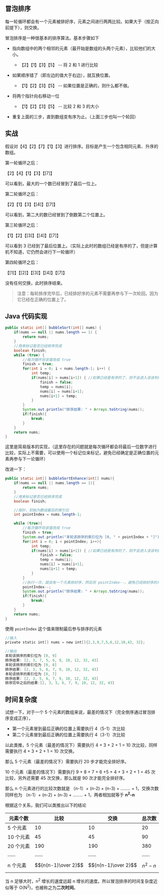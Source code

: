 ## 冒泡排序

每一轮循环都会有一个元素被排好序，元素之间进行两两比较。如果大于（按正向前提下），则交换。

冒泡排序是一种很基本的排序算法。基本步骤如下

- 指向数组中的两个相邻的元素（最开始是数组的头两个元素），比较他们的大小。
  - 【2】【1】【3】【5】  -- 将 2 和 1 进行比较

- 如果顺序错了（即左边的值大于右边），就互换位置。
  - 【1】【2】【3】【5】 -- 如果位置是正确的，则什么都不做。
- 将两个指针向右移动一位
  - 【1】【2】【3】【5】 -- 比较 2 和 3 的大小
- 重复上面的三步，直到数组变有序为止。（上面三步也叫一个轮回）



## 实战

假设对【4】【2】【7】【1】【3】进行排序。目标是产生一个包含相同元素、升序的数组。

第一轮循环之后：

【2】【4】【1】【3】【[7]】

可以看到，最大的一个数已经冒到了最后一位上。

第二轮循环之后：

【2】【1】【3】【[4]】【[7]】

可以看到，第二大的数已经冒到了倒数第二个位置上。

第三轮循环之后：

【1】【2】【[3]】【[4]】【[7]】

可以看到 3 已经到了最后位置上。（实际上此时的数组已经是有序的了，但是计算机不知道，它仍然会进行下一轮循环）

第四轮循环之后：

【[1]】【[2]】【[3]】【[4]】【[7]】

没有任何交换，此时排序结束。



> 注意：每轮排序完毕后，已经排好序的元素不需要再参与下一次轮回。因为它已经在正确的位置上了。



## Java 代码实现

```java
public static int[] bubbleSort(int[] nums) {
    if(nums == null || nums.length == 1) {
        return nums;
    }
    //用来标记是否已经排序完成
    boolean finish;
    while (true) {
        //每次循环将该值改成 true
        finish = true;
        for(int i = 0; i < nums.length-1; i++) {
            int temp;
            if(nums[i] > nums[i+1]) { //如果已经是有序的了，则不会进入该该判断
                finish = false;
                temp = nums[i];
                nums[i] = nums[i+1];
                nums[i+1] = temp;
            }
        }
        System.out.println("排序结果: " + Arrays.toString(nums));
        if(finish){
            break;
        }
    }
    return nums;
}
```

这里是简易版本的实现，（这里存在的问题就是每次循环都会将最后一位数字进行比较，实际上不需要，可以使用一个标记位来标记，避免已经确定是正确位置的元素再参与下一论循环）



改进一下：

```java
public static int[] bubbleSortEnhance(int[] nums){
    if(nums == null || nums.length == 1){
        return nums;
    }
    //用来标记是否已经排序完成
    boolean finish;

    //指针，初始为数组最后的索引位
    int pointIndex = nums.length-1;

    while (true){
        //每次循环将该值改成 true
        finish = true;
        System.out.println("本轮该排序的索引位为 [0, " + pointIndex + "]");
        for(int i = 0; i < pointIndex; i++){
            int temp;
            if(nums[i] > nums[i+1]) { //如果已经是有序的了，则不会进入该该判断
                finish = false;
                temp = nums[i];
                nums[i] = nums[i+1];
                nums[i+1] = temp;
            }
        }
        //执行一次，就会有一个元素排好序，然后将 pointIndex--，避免已经排好序的元素进入下一轮的循环
        pointIndex--;
        System.out.println("排序结果: " + Arrays.toString(nums));
        if(finish){
            break;
        }
    }
    return nums;
}
```

使用 `pointIndex` 这个值来限制最后参与排序的元素

```verilog
//输入
private static int[] nums = new int[]{2,3,9,7,5,6,12,10,43, 32};

//输出
本轮该排序的索引位为 [0, 9]
排序结果: [2, 3, 7, 5, 6, 9, 10, 12, 32, 43]
本轮该排序的索引位为 [0, 8]
排序结果: [2, 3, 5, 6, 7, 9, 10, 12, 32, 43]
本轮该排序的索引位为 [0, 7]
排序结果: [2, 3, 5, 6, 7, 9, 10, 12, 32, 43]
排序完毕之后的结果:[2, 3, 5, 6, 7, 9, 10, 12, 32, 43]
```

## 时间复杂度

试想一下，对于一个 5 个元素的数组来说，最差的情况下（完全倒序通过冒泡排序变成正序），

- 第一个元素冒到最后正确的位置上需要执行 4（5-1）次比较
- 第二个元素冒到最后正确的位置上需要执行 4（3-1）次比较

以此类推，5 个元素（最差的情况下）需要执行 4 + 3 + 2 + 1 = 10 次比较，同样需要执行 4 + 3 + 2 + 1 = 10 次交换。

那么 5 个元素（最差的情况下）需要执行 20 步才能完全排好序。



10 个元素（最差的情况下）需要执行 9 + 8 + 7 + 6 +5 + 4 + 3 + 2 + 1 = 45 次比较，另外还需要 45 次交换，那么就是 90 次才能完全排好序。



那么 n 个元素进行的比较次数就是 （n-1）+ (n-2) + (n-3) + ........ + 1，交换次数同样也为 （n-1）+ (n-2) + (n-3) + ........ + 1，两者相加就等于  **n<sup>2</sup>-n**



根据这个关系，我们可以类推出以下的结论

| 元素个数  | 比较                | 交换                | 总次数      |
| --------- | ------------------- | ------------------- | ----------- |
| 5 个元素  | 10                  | 10                  | 20          |
| 10 个元素 | 45                  | 45                  | 90          |
| 20 个元素 | 190                 | 190                 | 380         |
| ......    | ......              | ......              | ......      |
| n 个元素  | $${n(n-1)\over 2}$$ | $${n(n-1)\over 2}$$ | $${n^2-n}$$ |

当 n 足够大时，n<sup>2</sup> 增长的速度远超 n 增长的速度。所以冒泡排序的时间复杂度近似等于 O(N<sup>2</sup>)，也被称之为**二次时间**。

